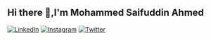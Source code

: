 ## Hi there 👋,I'm Mohammed Saifuddin Ahmed

[![LinkedIn](https://img.shields.io/badge/-LinkedIn-blue)](https://www.linkedin.com/in/mohammed-saifuddin-ahmed-648b28255/)
[![Instagram](https://img.shields.io/badge/-Instagram-pink)](https://www.instagram.com/)
[![Twitter](https://img.shields.io/badge/-Twitter-1DA1F2)](https://twitter.com/)


